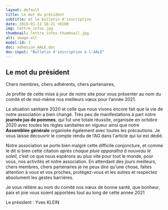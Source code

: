 ```yaml
---
layout: default
title: Le mot du président
subtitle: et le bulletin d'inscription
date: 2019-01-11 16:21 +0100
img: lettre_infos.jpg
thumbnail: lettre_infos-thumbnail.jpg
alt: image-alt
modal-id: 3
doc: adhesion_AALE.doc
doc-input: "Bulletin d'inscription à l'AALE"
---
```

## Le mot du président ##
Chers membres, chers adhérents, chers partenaires,

Je profite de cette mise à jour de notre site pour vous présenter au nom du comité et de moi-même nos meilleurs vœux pour l’année 2021.  

La situation sanitaire 2020 et celle que nous vivons encore fait que la vie de notre association a bien changé. Très peu de manifestations à part notre **journée jus de pommes**, qui fut une totale réussite, organisée en octobre 2020 avec toutes les règles sanitaires en vigueur ainsi que notre **Assemblée générale** organisée également avec toutes les précautions. Je vous laisse découvrir le compte rendu de l’AG dans l'article qui lui est dédié.  

Notre association se porte bien malgré cette difficile conjoncture, et comme le dit si bien cette citation *après chaque pluie apparaîtra à nouveau le soleil*, c’est ce que nous espérons au plus vite pour tout le monde, pour vous, nos activités et notre association.
En attendant des jours meilleurs, chers membres, chers partenaires je ne peux dire qu’une chose, faites attention à vous et vos proches, protégez-vous et les autres et respectez absolument les gestes barrières. 

Je vous réitère au nom du comité nos vœux de bonne santé, que bonheur, paix et joie vous soient apportées tout au long de cette année 2021

<p class="signature">Le président : Yves KLEIN</p>

